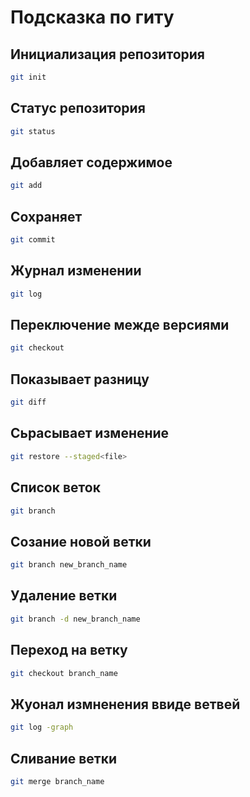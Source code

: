# Подсказка по гиту

## Инициализация репозитория

```sh
git init
```

## Статус репозитория

```sh
git status
```

 ## Добавляет содержимое
 ```sh
 git add
 ```
 ## Сохраняет

 ```sh
 git commit
 ```
 ## Журнал изменении

 ```sh
 git log
 ```
 ## Переключение межде версиями

 ```sh
 git checkout
 ```
 ## Показывает разницу 

```sh
git diff
```
## Сьрасывает изменение

```sh
git restore --staged<file>
```

## Список веток
```sh
git branch
```
## Созание новой ветки

```sh
git branch new_branch_name
```
## Удаление ветки

```sh
git branch -d new_branch_name
```
## Переход на ветку

```sh
git checkout branch_name
```
## Жуонал измненения ввиде ветвей

```sh
git log -graph
```
## Сливание ветки

```sh
git merge branch_name
```
